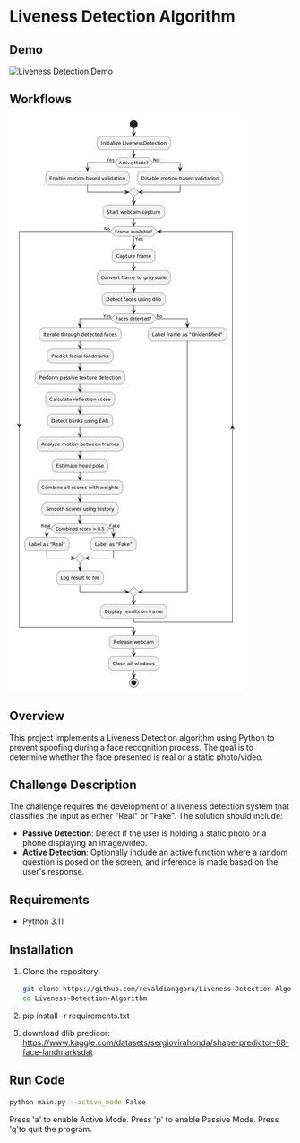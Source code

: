 # Liveness Detection Algorithm

## Demo
![Liveness Detection Demo](https://github.com/revaldianggara/Liveness-Detection-Algorithm/blob/main/demo.gif)

## Workflows
![Workflows](https://github.com/revaldianggara/Liveness-Detection-Algorithm/blob/main/workflows.png)

## Overview
This project implements a Liveness Detection algorithm using Python to prevent spoofing during a face recognition process. The goal is to determine whether the face presented is real or a static photo/video.

## Challenge Description
The challenge requires the development of a liveness detection system that classifies the input as either "Real" or "Fake". The solution should include:

- **Passive Detection**: Detect if the user is holding a static photo or a phone displaying an image/video.
- **Active Detection**: Optionally include an active function where a random question is posed on the screen, and inference is made based on the user's response.

## Requirements
- Python 3.11

## Installation
1. Clone the repository:
   ```bash
   git clone https://github.com/revaldianggara/Liveness-Detection-Algorithm.git
   cd Liveness-Detection-Algorithm

2. pip install -r requirements.txt

3. download dlib predicor: https://www.kaggle.com/datasets/sergiovirahonda/shape-predictor-68-face-landmarksdat

## Run Code
```bash
python main.py --active_mode False
```
Press 'a' to enable Active Mode.
Press 'p' to enable Passive Mode.
Press 'q'to quit the program.